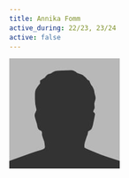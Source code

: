 ```yaml
---
title: Annika Fomm
active_during: 22/23, 23/24
active: false
---
```

![Annika Fomm](/assets/images/bio-photo.jpg)
